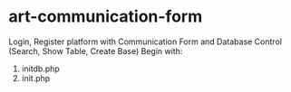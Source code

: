 # art-communication-form
Login, Register platform with Communication Form and Database Control (Search, Show Table, Create Base)
Begin with:
1. initdb.php
2. init.php
